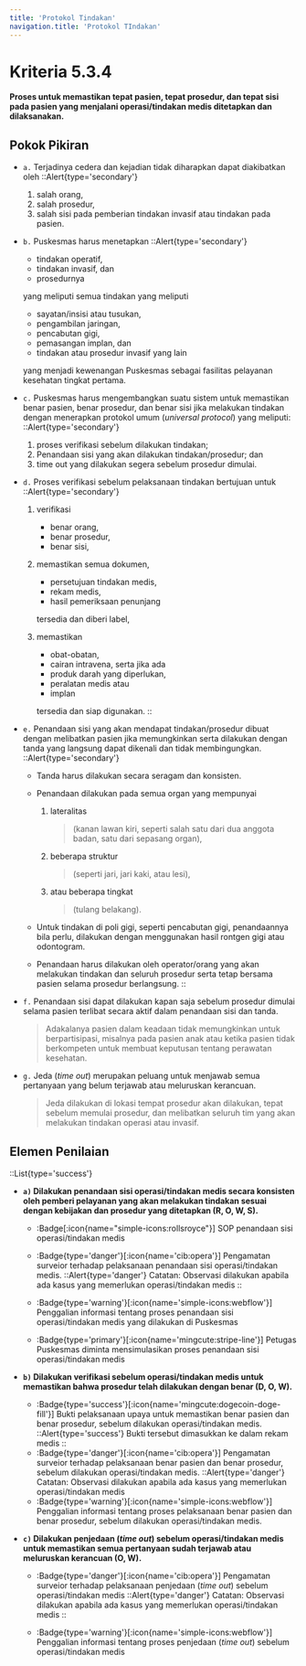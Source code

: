 ```yaml
---
title: 'Protokol Tindakan'
navigation.title: 'Protokol TIndakan'
---
```


# Kriteria 5.3.4 
**Proses untuk memastikan tepat pasien, tepat prosedur, dan tepat sisi pada pasien yang menjalani operasi/tindakan medis ditetapkan dan dilaksanakan.** 

## Pokok Pikiran 

- ``a.`` Terjadinya cedera dan kejadian tidak diharapkan dapat diakibatkan oleh 
  ::Alert{type='secondary'}
  1. salah orang, 
  2. salah  prosedur,  
  3. salah sisi pada pemberian tindakan invasif atau tindakan pada pasien. 

- ``b.`` Puskesmas harus menetapkan 
  ::Alert{type='secondary'}
  - tindakan operatif, 
  - tindakan invasif, dan 
  - prosedurnya 
  
  yang meliputi semua tindakan yang meliputi 
  - sayatan/insisi atau tusukan, 
  - pengambilan jaringan, 
  - pencabutan gigi, 
  - pemasangan implan, dan 
  - tindakan atau prosedur invasif yang lain 
  
  yang menjadi kewenangan Puskesmas sebagai fasilitas pelayanan kesehatan tingkat pertama. 

- ``c.`` Puskesmas harus mengembangkan  suatu  sistem untuk memastikan benar pasien, benar prosedur, dan benar sisi jika melakukan tindakan dengan menerapkan protokol umum (*universal protocol*) yang meliputi: 
  ::Alert{type='secondary'}

    1) proses verifikasi sebelum dilakukan tindakan; 
    2) Penandaan 	sisi 	yang akan dilakukan tindakan/prosedur; dan 
    3) time out yang dilakukan segera sebelum prosedur dimulai. 

- ``d.`` Proses verifikasi sebelum pelaksanaan tindakan bertujuan untuk 
  ::Alert{type='secondary'}
  1. verifikasi 
     - benar orang, 
     - benar prosedur, 
     - benar sisi, 
  2. memastikan semua dokumen, 
     - persetujuan tindakan medis, 
     - rekam medis, 
     - hasil pemeriksaan penunjang 
     
     tersedia dan diberi label, 
  3. memastikan 
     - obat-obatan, 
     - cairan intravena, serta jika ada 
     - produk darah yang diperlukan, 
     - peralatan medis atau 
     - implan 
     
     tersedia dan siap digunakan. 
  ::
- ``e.`` Penandaan sisi yang akan mendapat tindakan/prosedur dibuat dengan melibatkan pasien jika memungkinkan serta dilakukan dengan  tanda yang langsung dapat dikenali dan tidak membingungkan. 
  ::Alert{type='secondary'}
  - Tanda harus dilakukan secara seragam dan konsisten. 
  - Penandaan dilakukan pada semua organ yang mempunyai 
    1. lateralitas 
       > (kanan lawan kiri, seperti salah satu dari dua anggota badan,  satu dari sepasang organ), 
    2. beberapa struktur 
       > (seperti jari, jari kaki, atau lesi), 
    3. atau beberapa tingkat 
       > (tulang belakang). 
  - Untuk tindakan di poli gigi, seperti pencabutan gigi, penandaannya bila perlu, dilakukan dengan menggunakan hasil rontgen gigi atau odontogram. 

  - Penandaan harus dilakukan oleh operator/orang yang akan melakukan tindakan dan seluruh prosedur serta tetap bersama pasien selama prosedur berlangsung. 
  ::
- ``f.`` Penandaan sisi dapat dilakukan kapan saja sebelum prosedur dimulai selama pasien terlibat secara aktif dalam penandaan sisi dan tanda. 

  > Adakalanya pasien dalam keadaan tidak memungkinkan untuk berpartisipasi, misalnya pada pasien anak atau ketika pasien tidak berkompeten untuk membuat keputusan tentang perawatan kesehatan. 

- ``g.`` Jeda (*time out*) merupakan peluang untuk menjawab semua pertanyaan yang belum terjawab atau meluruskan kerancuan. 

  > Jeda dilakukan di lokasi tempat prosedur akan dilakukan, tepat sebelum memulai prosedur, dan melibatkan seluruh tim yang akan melakukan tindakan operasi atau invasif. 

## Elemen Penilaian 
::List{type='success'}
- **``a)`` Dilakukan penandaan sisi operasi/tindakan medis secara konsisten oleh pemberi pelayanan yang akan melakukan tindakan sesuai dengan kebijakan dan prosedur yang ditetapkan (R, O, W, S).** 
  - :Badge[:icon{name="simple-icons:rollsroyce"}] SOP penandaan sisi operasi/tindakan medis 
  - :Badge{type='danger'}[:icon{name='cib:opera'}] Pengamatan surveior terhadap pelaksanaan penandaan sisi operasi/tindakan medis. 
    ::Alert{type='danger'}
    Catatan: Observasi dilakukan apabila ada kasus yang memerlukan operasi/tindakan medis
    ::

  - :Badge{type='warning'}[:icon{name='simple-icons:webflow'}] Penggalian informasi tentang proses penandaan sisi operasi/tindakan medis yang dilakukan di Puskesmas 
  - :Badge{type='primary'}[:icon{name='mingcute:stripe-line'}] Petugas Puskesmas diminta mensimulasikan proses penandaan sisi operasi/tindakan medis 

- **``b)`` Dilakukan verifikasi sebelum operasi/tindakan medis untuk memastikan bahwa prosedur telah dilakukan dengan benar (D, O, W).**  

  - :Badge{type='success'}[:icon{name='mingcute:dogecoin-doge-fill'}] Bukti pelaksanaan upaya untuk memastikan benar pasien dan benar prosedur, sebelum dilakukan operasi/tindakan medis. 
    ::Alert{type='success'}
     Bukti tersebut dimasukkan ke dalam rekam medis 
     ::
  - :Badge{type='danger'}[:icon{name='cib:opera'}] Pengamatan surveior terhadap pelaksanaan benar pasien dan benar prosedur, sebelum dilakukan operasi/tindakan medis. 
    ::Alert{type='danger'}
    Catatan: Observasi dilakukan apabila ada kasus yang memerlukan operasi/tindakan medis 
  - :Badge{type='warning'}[:icon{name='simple-icons:webflow'}] Penggalian informasi tentang proses pelaksanaan benar pasien dan benar prosedur, sebelum dilakukan operasi/tindakan medis. 
 
- **``c)`` Dilakukan penjedaan (*time out*) sebelum operasi/tindakan medis untuk memastikan semua pertanyaan sudah terjawab atau meluruskan kerancuan (O, W).**

  - :Badge{type='danger'}[:icon{name='cib:opera'}] Pengamatan surveior terhadap pelaksanaan penjedaan (*time out*) sebelum operasi/tindakan medis 
    ::Alert{type='danger'}
    Catatan: Observasi dilakukan apabila ada kasus yang memerlukan operasi/tindakan medis 
    ::

  - :Badge{type='warning'}[:icon{name='simple-icons:webflow'}] Penggalian informasi tentang proses penjedaan (*time out*) sebelum operasi/tindakan medis 
